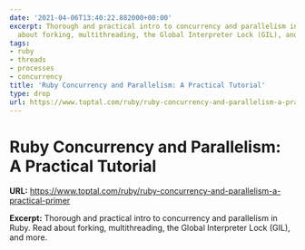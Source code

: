 ```yaml
---
date: '2021-04-06T13:40:22.882000+00:00'
excerpt: Thorough and practical intro to concurrency and parallelism in Ruby. Read
  about forking, multithreading, the Global Interpreter Lock (GIL), and more.
tags:
- ruby
- threads
- processes
- concurrency
title: 'Ruby Concurrency and Parallelism: A Practical Tutorial'
type: drop
url: https://www.toptal.com/ruby/ruby-concurrency-and-parallelism-a-practical-primer
---
```


# Ruby Concurrency and Parallelism: A Practical Tutorial

**URL:** https://www.toptal.com/ruby/ruby-concurrency-and-parallelism-a-practical-primer

**Excerpt:** Thorough and practical intro to concurrency and parallelism in Ruby. Read about forking, multithreading, the Global Interpreter Lock (GIL), and more.
